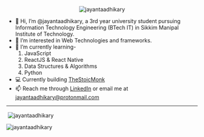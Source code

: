 
<p align="center"> <img src="https://komarev.com/ghpvc/?username=jayantaadhikary&label=Profile%20views&color=4fb589&style=flat" alt="jayantaadhikary" /> </p>

- 👋 Hi, I’m @jayantaadhikary, a 3rd year university student pursuing Information Technology Engineering (BTech IT) in Sikkim Manipal Institute of Technology.
- 👀 I’m interested in Web Technologies and frameworks.
- 🌱 I’m currently learning-
	1. JavaScript
	2. ReactJS & React Native
	3. Data Structures & Algorithms
	4. Python
- 💻 Currently building [TheStoicMonk](https://github.com/jayantaadhikary/TheStoicMonk)
- 📫 Reach me through [LinkedIn](https://www.linkedin.com/in/jayanta-adhikary/) or email me at jayantaadhikary@protonmail.com

---

<p>&nbsp;<img align="center" src="https://github-readme-stats.vercel.app/api?username=jayantaadhikary&show_icons=true&theme=nightowl&locale=en" alt="jayantaadhikary" /></p>

<p><img align="center" src="https://github-readme-streak-stats.herokuapp.com/?user=jayantaadhikary&theme=nightowl" alt="jayantaadhikary" /></p>


<!---
jayantaadhikary/jayantaadhikary is a ✨ special ✨ repository because its `README.md` (this file) appears on your GitHub profile.
You can click the Preview link to take a look at your changes.
--->

